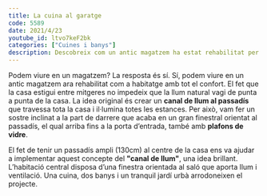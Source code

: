 ```yaml
---
title: La cuina al garatge
code: 5589
date: 2021/4/23
youtube_id: ltvo7keF2bk
categories: ["Cuines i banys"]
description: Descobreix com un antic magatzem ha estat rehabilitat per convertir-se en un habitatge modern amb un canal de llum al passadís, plafons de vidre i espais ben il·luminats. Una cuina, dos banys i un jardí urbà complementen aquest projecte.
---
```


Podem viure en un magatzem? La resposta és sí. Sí, podem viure en un antic magatzem ara rehabilitat com a habitatge amb tot el confort. El fet que la casa estigui entre mitgeres no impedeix que la llum natural vagi de punta a punta de la casa. La idea original és crear un **canal de llum al passadís** que travessa tota la casa i il·lumina totes les estances. Per això, vam fer un sostre inclinat a la part de darrere que acaba en un gran finestral orientat al passadís, el qual arriba fins a la porta d’entrada, també amb **plafons de vidre**.

El fet de tenir un passadís ampli (130cm) al centre de la casa ens va ajudar a implementar aquest concepte del **"canal de llum"**, una idea brillant. L’habitació central disposa d’una finestra orientada al saló que aporta llum i ventilació. Una cuina, dos banys i un tranquil jardí urbà arrodoneixen el projecte.
